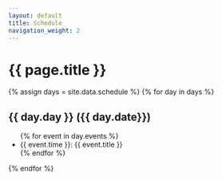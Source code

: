 ```yaml
---
layout: default
title: Schedule
navigation_weight: 2
---
```


# {{ page.title }}

{% assign days = site.data.schedule %}
{% for day in days %}
## {{ day.day }} ({{ day.date}})
<ul>
{% for event in day.events %}
<li>{{ event.time }}: {{ event.title }}</li>
{% endfor %}
</ul>

{% endfor %}

